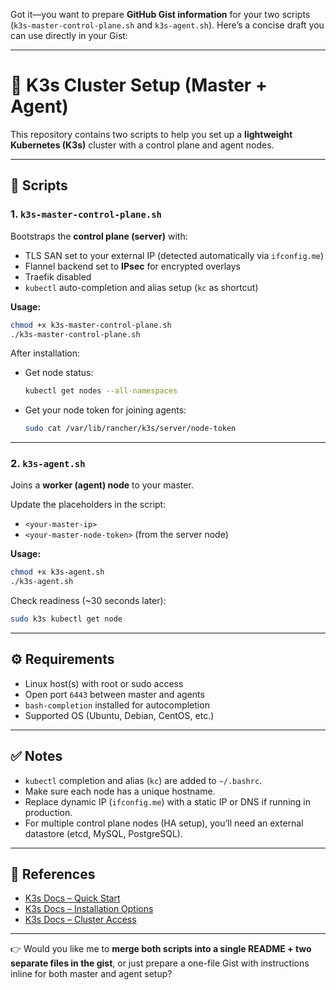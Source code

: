 Got it—you want to prepare **GitHub Gist information** for your two scripts (`k3s-master-control-plane.sh` and `k3s-agent.sh`). Here’s a concise draft you can use directly in your Gist:

---

# 🚀 K3s Cluster Setup (Master + Agent)

This repository contains two scripts to help you set up a **lightweight Kubernetes (K3s)** cluster with a control plane and agent nodes.

---

## 📌 Scripts

### 1. `k3s-master-control-plane.sh`

Bootstraps the **control plane (server)** with:

* TLS SAN set to your external IP (detected automatically via `ifconfig.me`)
* Flannel backend set to **IPsec** for encrypted overlays
* Traefik disabled
* `kubectl` auto-completion and alias setup (`kc` as shortcut)

**Usage:**

```bash
chmod +x k3s-master-control-plane.sh
./k3s-master-control-plane.sh
```

After installation:

* Get node status:

  ```bash
  kubectl get nodes --all-namespaces
  ```
* Get your node token for joining agents:

  ```bash
  sudo cat /var/lib/rancher/k3s/server/node-token
  ```

---

### 2. `k3s-agent.sh`

Joins a **worker (agent) node** to your master.

Update the placeholders in the script:

* `<your-master-ip>`
* `<your-master-node-token>` (from the server node)

**Usage:**

```bash
chmod +x k3s-agent.sh
./k3s-agent.sh
```

Check readiness (\~30 seconds later):

```bash
sudo k3s kubectl get node
```

---

## ⚙️ Requirements

* Linux host(s) with root or sudo access
* Open port `6443` between master and agents
* `bash-completion` installed for autocompletion
* Supported OS (Ubuntu, Debian, CentOS, etc.)

---

## ✅ Notes

* `kubectl` completion and alias (`kc`) are added to `~/.bashrc`.
* Make sure each node has a unique hostname.
* Replace dynamic IP (`ifconfig.me`) with a static IP or DNS if running in production.
* For multiple control plane nodes (HA setup), you’ll need an external datastore (etcd, MySQL, PostgreSQL).

---

## 📖 References

* [K3s Docs – Quick Start](https://docs.k3s.io/quick-start)
* [K3s Docs – Installation Options](https://docs.k3s.io/installation/configuration)
* [K3s Docs – Cluster Access](https://docs.k3s.io/cluster-access)

---

👉 Would you like me to **merge both scripts into a single README + two separate files in the gist**, or just prepare a one-file Gist with instructions inline for both master and agent setup?
